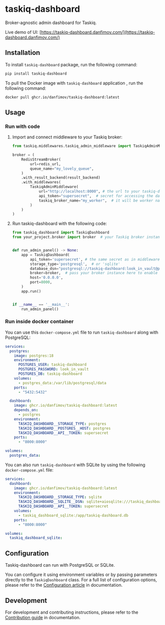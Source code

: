 # taskiq-dashboard

Broker-agnostic admin dashboard for Taskiq.

Live demo of UI: [https://taskiq-dashboard.danfimov.com/](https://taskiq-dashboard.danfimov.com/)

## Installation

To install `taskiq-dashboard` package, run the following command:

```bash
pip install taskiq-dashboard
```

To pull the Docker image with `taskiq-dashboard` application , run the following command:

```bash
docker pull ghcr.io/danfimov/taskiq-dashboard:latest
```

## Usage

### Run with code

1. Import and connect middleware to your Taskiq broker:

    ```python
    from taskiq.middlewares.taskiq_admin_middleware import TaskiqAdminMiddleware

    broker = (
        RedisStreamBroker(
            url=redis_url,
            queue_name="my_lovely_queue",
        )
        .with_result_backend(result_backend)
        .with_middlewares(
            TaskiqAdminMiddleware(
                url="http://localhost:8000", # the url to your taskiq-dashboard instance
                api_token="supersecret",  # secret for accessing the dashboard API
                taskiq_broker_name="my_worker",  # it will be worker name in the dashboard
            )
        )
    )
    ```

2. Run taskiq-dashboard with the following code:

    ```python
    from taskiq_dashboard import TaskiqDashboard
    from your_project.broker import broker  # your Taskiq broker instance


    def run_admin_panel() -> None:
        app = TaskiqDashboard(
            api_token='supersecret', # the same secret as in middleware
            storage_type='postgresql',  # or 'sqlite'
            database_dsn="postgresql://taskiq-dashboard:look_in_vault@postgres:5432/taskiq-dashboard",
            broker=broker,  # pass your broker instance here to enable additional features (optional)
            host='0.0.0.0',
            port=8000,
        )
        app.run()


    if __name__ == '__main__':
        run_admin_panel()
    ```

### Run inside docker container

You can use this `docker-compose.yml` file to run `taskiq-dashboard` along with PostgreSQL:

```yaml
services:
  postgres:
    image: postgres:18
    environment:
      POSTGRES_USER: taskiq-dashboard
      POSTGRES_PASSWORD: look_in_vault
      POSTGRES_DB: taskiq-dashboard
    volumes:
      - postgres_data:/var/lib/postgresql/data
    ports:
      - "5432:5432"

  dashboard:
    image: ghcr.io/danfimov/taskiq-dashboard:latest
    depends_on:
      - postgres
    environment:
      TASKIQ_DASHBOARD__STORAGE_TYPE: postgres
      TASKIQ_DASHBOARD__POSTGRES__HOST: postgres
      TASKIQ_DASHBOARD__API__TOKEN: supersecret
    ports:
      - "8000:8000"

volumes:
  postgres_data:
```

You can also run `taskiq-dashboard` with SQLite by using the following `docker-compose.yml` file:

```yaml
services:
  dashboard:
    image: ghcr.io/danfimov/taskiq-dashboard:latest
    environment:
      TASKIQ_DASHBOARD__STORAGE_TYPE: sqlite
      TASKIQ_DASHBOARD__SQLITE__DSN: sqlite+aiosqlite:///taskiq_dashboard.db
      TASKIQ_DASHBOARD__API__TOKEN: supersecret
    volumes:
      - taskiq_dashboard_sqlite:/app/taskiq-dashboard.db
    ports:
      - "8000:8000"

volumes:
  taskiq_dashboard_sqlite:
```

## Configuration

Taskiq-dashboard can run with PostgreSQL or SQLite.

You can configure it using environment variables or by passing parameters directly to the `TaskiqDashboard` class. For a full list of configuration options, please refer to the [Configuration article](https://danfimov.github.io/taskiq-dashboard/#configuration) in documentation.

## Development

For development and contributing instructions, please refer to the [Contribution guide](https://danfimov.github.io/taskiq-dashboard/contributing/) in documentation.
